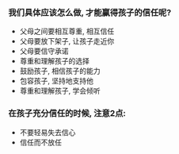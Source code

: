 ### 我们具体应该怎么做, 才能赢得孩子的信任呢?
- 父母之间要相互尊重, 相互信任
- 父母要放下架子, 让孩子走近你
- 父母要信守承诺
- 尊重和理解孩子的选择
- 鼓励孩子, 相信孩子的能力
- 包容孩子, 坚持地支持他
- 尊重和理解孩子, 学会倾听

### 在孩子充分信任的时候, 注意2点:
- 不要轻易失去信心
- 信任而不放任